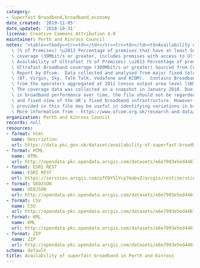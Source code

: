 ```yaml
---
category:
- Superfast Broadband,broadband,economy
date_created: '2019-11-05'
date_updated: '2018-10-31'
license: Creative Commons Attribution 4.0
maintainer: Perth and Kinross Council
notes: "<table><tbody><tr><td></td></tr><tr><td></td><td>Availability of Superfast\
  \ (% of Premises) \u2013 Percentage of premises that have at least Superfast Broadband\
  \ coverage (30Mbit/s or greater, includes premises with access to Ultrafast speeds)\
  \ Availability of Ultrafast (% of Premises) \u2013 Percentage of premises that have\
  \ Ultrafast Broadband coverage (300Mbit/s or greater) Sourced from Connected Nations\
  \ Report by Ofcom.  Data collected and analysed from major fixed telecoms operators\
  \ (BT, Virgin, Sky, Talk Talk, Vodafone and KCOM).  Contains Broadband Coverage\
  \ from the operators aggregated at 2011 Census output area level (SNS Datazones).\
  \ The coverage data was collected as a snapshot in January 2018. Due to variations\
  \ in broadband performance over time, the file should not be regarded as a definitive\
  \ and fixed view of the UK's fixed broadband infrastructure. However, the information\
  \ provided in this file may be useful in identifying variations in broadband availability.\
  \ More information from - https://www.ofcom.org.uk/research-and-data/multi-sector-research/infrastructure-research/connected-nations-update-spring-2018</td></tr></tbody></table>"
organization: Perth and Kinross Council
records: null
resources:
- format: html
  name: Description
  url: https://data.pkc.gov.uk/dataset/availability-of-superfast-broadband-in-pkc
- format: HTML
  name: HTML
  url: http://opendata-pkc.opendata.arcgis.com/datasets/e6e7993e5ed446738eb95d0531785025_0
- format: ESRI REST
  name: ESRI REST
  url: https://services.arcgis.com/pfFDYSlYcp7mabvZ/arcgis/rest/services/SuperfastBroadband/FeatureServer/0
- format: GEOJSON
  name: GEOJSON
  url: http://opendata-pkc.opendata.arcgis.com/datasets/e6e7993e5ed446738eb95d0531785025_0.geojson
- format: CSV
  name: CSV
  url: http://opendata-pkc.opendata.arcgis.com/datasets/e6e7993e5ed446738eb95d0531785025_0.csv
- format: KML
  name: KML
  url: http://opendata-pkc.opendata.arcgis.com/datasets/e6e7993e5ed446738eb95d0531785025_0.kml
- format: ZIP
  name: ZIP
  url: http://opendata-pkc.opendata.arcgis.com/datasets/e6e7993e5ed446738eb95d0531785025_0.zip
schema: default
title: Availability of superfast broadband in Perth and Kinross
---
```

